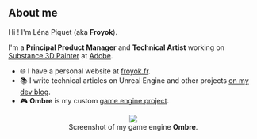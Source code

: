 ## About me

Hi ! I'm Léna Piquet (aka **Froyok**).

I'm a **Principal Product Manager** and **Technical Artist** working on [Substance 3D Painter](https://www.adobe.com/products/substance3d/apps/painter.html) at [Adobe](https://www.adobe.com/products/substance3d.html).

- 🌐 I have a personal website at [froyok.fr](https://www.froyok.fr/).
- 📚 I write technical articles on Unreal Engine and other projects [on my dev blog](https://www.froyok.fr/articles.html).
- 🎮 **Ombre** is my custom [game engine project](https://www.froyok.fr/ombre/).

<p align="center">
<a href="https://www.froyok.fr/blog/2024-11-ombre-dev-blog-2/"><img src="https://www.froyok.fr/blog/2024-11-ombre-dev-blog-2/resources/th_beauty_1.jpg"/></a><br>Screenshot of my game engine <strong>Ombre</strong>.
</p>
